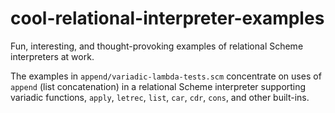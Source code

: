 # cool-relational-interpreter-examples
Fun, interesting, and thought-provoking examples of relational Scheme interpreters at work.

The examples in `append/variadic-lambda-tests.scm` concentrate on uses of `append` (list concatenation) in a relational Scheme interpreter supporting variadic functions, `apply`, `letrec`, `list`, `car`, `cdr`, `cons`, and other built-ins.